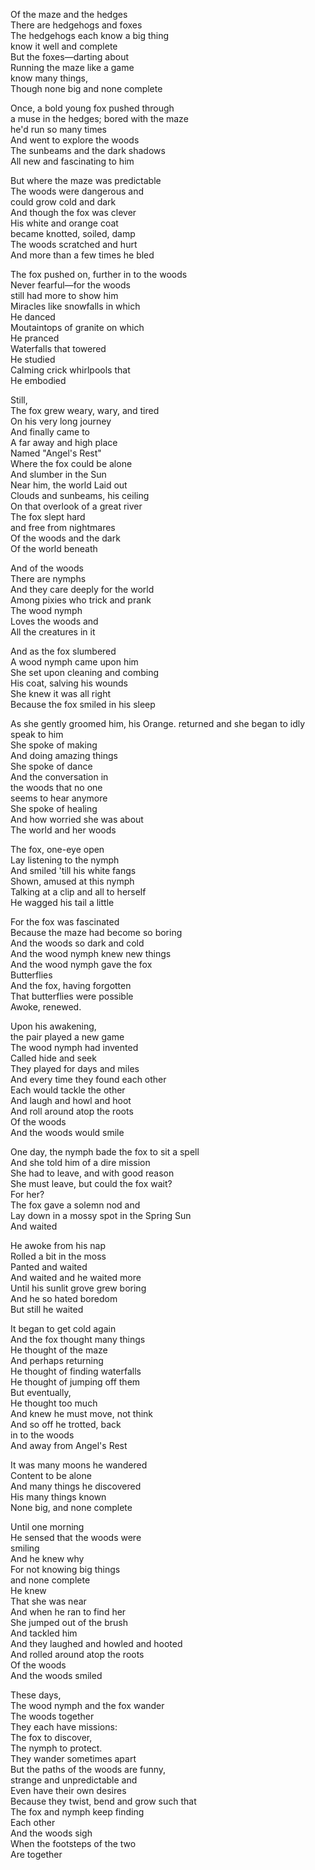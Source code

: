 Of the maze and the hedges  
There are hedgehogs and foxes  
The hedgehogs each know a big thing  
know it well and complete  
But the foxes—darting about  
Running the maze like a game  
know many things,  
Though none big and none complete  

Once, a bold young fox pushed through  
a muse in the hedges; bored with the maze  
he'd run so many times  
And went to explore the woods  
The sunbeams and the dark shadows  
All new and fascinating to him  

But where the maze was predictable  
The woods were dangerous and  
could grow cold and dark  
And though the fox was clever  
His white and orange coat  
became knotted, soiled, damp  
The woods scratched and hurt  
And more than a few times he bled  

The fox pushed on, further in to the woods  
Never fearful—for the woods  
still had more to show him  
Miracles like snowfalls in which  
He danced  
Moutaintops of granite on which  
He pranced  
Waterfalls that towered  
He studied  
Calming crick whirlpools that   
He embodied  

Still,  
The fox grew weary, wary, and tired  
On his very long journey  
And finally came to  
A far away and high place  
Named "Angel's Rest"  
Where the fox could be alone  
And slumber in the Sun  
Near him, the world Laid out  
Clouds and sunbeams, his ceiling  
On that overlook of a great river  
The fox slept hard  
and free from nightmares  
Of the woods and the dark  
Of the world beneath  

And of the woods  
There are nymphs  
And they care deeply for the world  
Among pixies who trick and prank  
The wood nymph  
Loves the woods and  
All the creatures in it  

And as the fox slumbered  
A wood nymph came upon him  
She set upon cleaning and combing  
His coat, salving his wounds  
She knew it was all right  
Because the fox smiled in his sleep  

As she gently groomed him, his Orange. 
returned and she began to idly  
speak to him  
She spoke of making  
And doing amazing things  
She spoke of dance  
And the conversation in   
the woods that no one  
seems to hear anymore  
She spoke of healing  
And how worried she was about  
The world and her woods  

The fox, one-eye open  
Lay listening to the nymph  
And smiled 'till his white fangs  
Shown, amused at this nymph  
Talking at a clip and all to herself  
He wagged his tail a little  

For the fox was fascinated  
Because the maze had become so boring  
And the woods so dark and cold  
And the wood nymph knew new things  
And the wood nymph gave the fox  
Butterflies  
And the fox, having forgotten  
That butterflies were possible  
Awoke, renewed. 

Upon his awakening,  
the pair played a new game  
The wood nymph had invented  
Called hide and seek  
They played for days and miles  
And every time they found each other  
Each would tackle the other  
And laugh and howl and hoot  
And roll around atop the roots  
Of the woods  
And the woods would smile  

One day, the nymph bade the fox to sit a spell  
And she told him of a dire mission  
She had to leave, and with good reason  
She must leave, but could the fox wait?  
For her?  
The fox gave a solemn nod and  
Lay down in a mossy spot in the Spring Sun  
And waited  

He awoke from his nap  
Rolled a bit in the moss  
Panted and waited  
And waited and he waited more  
Until his sunlit grove grew boring  
And he so hated boredom  
But still he waited  

It began to get cold again  
And the fox thought many things  
He thought of the maze  
And perhaps returning  
He thought of finding waterfalls  
He thought of jumping off them  
But eventually,  
He thought too much  
And knew he must move, not think  
And so off he trotted, back  
in to the woods  
And away from Angel's Rest  

It was many moons he wandered  
Content to be alone  
And many things he discovered  
His many things known  
None big, and none complete  

Until one morning  
He sensed that the woods were  
smiling  
And he knew why  
For not knowing big things  
and none complete  
He knew  
That she was near  
And when he ran to find her  
She jumped out of the brush  
And tackled him  
And they laughed and howled and hooted  
And rolled around atop the roots  
Of the woods  
And the woods smiled

These days,  
The wood nymph and the fox wander  
The woods together  
They each have missions:  
The fox to discover,  
The nymph to protect.  
They wander sometimes apart  
But the paths of the woods are funny,  
strange and unpredictable and  
Even have their own desires  
Because they twist, bend and grow such that  
The fox and nymph keep finding  
Each other  
And the woods sigh  
When the footsteps of the two  
Are together  